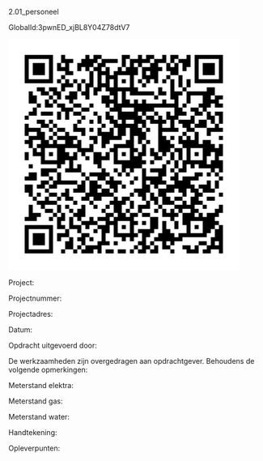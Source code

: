 2.01_personeel

GlobalId:3pwnED_xjBL8Y04Z78dtV7

![picture](https://github.com/C-Claus/Data-Files/blob/master/QR_codes/KDV/2.01_personeel.png)

Project:

Projectnummer:

Projectadres:

Datum:

Opdracht uitgevoerd door:

De werkzaamheden zijn overgedragen aan opdrachtgever. Behoudens de volgende opmerkingen:

Meterstand elektra:

Meterstand gas:

Meterstand water:

Handtekening:

Opleverpunten:
